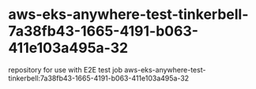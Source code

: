 # aws-eks-anywhere-test-tinkerbell-7a38fb43-1665-4191-b063-411e103a495a-32
repository for use with E2E test job aws-eks-anywhere-test-tinkerbell:7a38fb43-1665-4191-b063-411e103a495a-32
